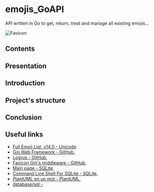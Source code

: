 # emojis_GoAPI

API written in Go to get, return, treat and manage all existing emojis...

![Favicon](./favicon.ico)

## Contents

## Presentation

<a name="introduction"></a>
## Introduction

<a name="project_s_structure"></a>
## Project's structure

<a name="conclusion"></a>
## Conclusion

<a name="useful_links"></a>
## Useful links

* [Full Emoji List, v14.0 - Unicode](https://unicode.org/emoji/charts/full-emoji-list.html)
* [Gin Web Framework - GitHub](https://github.com/gin-gonic/gin),
* [Logrus - GitHub](https://github.com/sirupsen/logrus),
* [Favicon Gin's middleware - GitHub](https://github.com/thinkerou/favicon),
* [Main page - SQLite](https://www.sqlite.org/index.html),
* [Command Line Shell For SQLite - SQLite](https://www.sqlite.org/cli.html),
* [PlantUML en un mot - PlantUML](https://plantuml.com/fr/),
* [database/sql - ](https://pkg.go.dev/database/sql)
